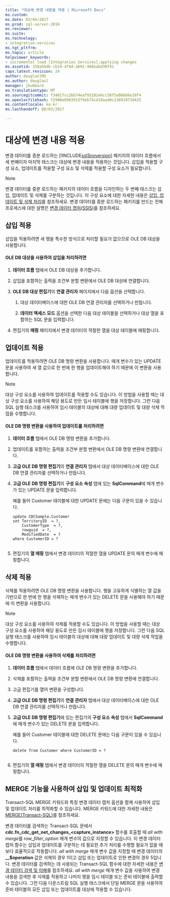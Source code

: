 ```yaml
---
title: "대상에 변경 내용을 적용 | Microsoft Docs"
ms.custom: 
ms.date: 03/04/2017
ms.prod: sql-server-2016
ms.reviewer: 
ms.suite: 
ms.technology:
- integration-services
ms.tgt_pltfrm: 
ms.topic: article
helpviewer_keywords:
- incremental load [Integration Services],applying changes
ms.assetid: 338a56db-cb14-4784-a692-468eabd30f41
caps.latest.revision: 24
author: douglaslMS
ms.author: douglasl
manager: jhubbard
ms.translationtype: MT
ms.sourcegitcommit: f3481fcc2bb74eaf93182e6cc58f5a06666e10f4
ms.openlocfilehash: f2900e6903553f9eb74cd18aad0c13691073d425
ms.contentlocale: ko-kr
ms.lasthandoff: 08/03/2017

---
```

# <a name="apply-the-changes-to-the-destination"></a>대상에 변경 내용 적용
  변경 데이터를 증분 로드하는 [!INCLUDE[ssISnoversion](../../includes/ssisnoversion-md.md)] 패키지의 데이터 흐름에서 세 번째이자 마지막 태스크는 대상에 변경 내용을 적용하는 것입니다. 삽입을 적용할 구성 요소, 업데이트를 적용할 구성 요소 및 삭제를 적용할 구성 요소가 필요합니다.  
  
> [!NOTE]  
>  변경 데이터를 증분 로드하는 패키지의 데이터 흐름을 디자인하는 두 번째 태스크는 삽입, 업데이트 및 삭제를 구분하는 것입니다. 이 구성 요소에 대한 자세한 내용은 [삽입, 업데이트 및 삭제 처리](../../integration-services/change-data-capture/process-inserts-updates-and-deletes.md)를 참조하세요. 변경 데이터를 증분 로드하는 패키지를 만드는 전체 프로세스에 대한 설명은 [변경 데이터 캡처&#40;SSIS&#41;](../../integration-services/change-data-capture/change-data-capture-ssis.md)를 참조하세요.  
  
## <a name="applying-inserts"></a>삽입 적용  
 삽입을 적용하려면 새 행을 특수한 방식으로 처리할 필요가 없으므로 OLE DB 대상을 사용합니다.  
  
#### <a name="to-process-inserts-by-using-an-ole-db-destination"></a>OLE DB 대상을 사용하여 삽입을 처리하려면  
  
1.  **데이터 흐름** 탭에서 OLE DB 대상을 추가합니다.  
  
2.  삽입을 포함하는 출력을 조건부 분할 변환에서 OLE DB 대상에 연결합니다.  
  
3.  **OLE DB 대상 편집기**의 **연결 관리자** 페이지에서 다음 옵션을 선택합니다.  
  
    1.  대상 데이터베이스에 대한 OLE DB 연결 관리자를 선택하거나 만듭니다.  
  
    2.  **데이터 액세스 모드** 옵션을 선택한 다음 대상 테이블을 선택하거나 대상 열을 포함하는 SQL 문을 입력합니다.  
  
4.  편집기의 **매핑** 페이지에서 변경 데이터의 적절한 열을 대상 테이블에 매핑합니다.  
  
## <a name="applying-updates"></a>업데이트 적용  
 업데이트를 적용하려면 OLE DB 명령 변환을 사용합니다. 매개 변수가 있는 UPDATE 문을 사용하여 새 열 값으로 한 번에 한 행을 업데이트해야 하기 때문에 이 변환을 사용합니다.  
  
> [!NOTE]  
>  대상 구성 요소를 사용하여 업데이트를 적용할 수도 있습니다. 이 방법을 사용할 때는 대상 구성 요소를 사용하여 해당 용도로 만든 임시 테이블에 행을 저장합니다. 그런 다음 SQL 실행 태스크를 사용하여 임시 테이블의 대상에 대해 대량 업데이트 및 대량 삭제 작업을 수행합니다.  
  
#### <a name="to-process-updates-by-using-an-ole-db-command-transformation"></a>OLE DB 명령 변환을 사용하여 업데이트를 처리하려면  
  
1.  **데이터 흐름** 탭에서 OLE DB 명령 변환을 추가합니다.  
  
2.  업데이트를 포함하는 출력을 조건부 분할 변환에서 OLE DB 명령 변환에 연결합니다.  
  
3.  **고급 OLE DB 명령 편집기**의 **연결 관리자** 탭에서 대상 데이터베이스에 대한 OLE DB 연결 관리자를 선택하거나 만듭니다.  
  
4.  **고급 OLE DB 명령 편집기**의 **구성 요소 속성** 탭에 있는 **SqlCommand**에 매개 변수가 있는 UPDATE 문을 입력합니다.  
  
     예를 들어 Customer 테이블에 대한 UPDATE 문에는 다음 구문이 있을 수 있습니다.  
  
    ```  
    update CDCSample.Customer  
    set TerritoryID  = ?,  
        CustomerType  = ?,  
        rowguid  = ?,  
        ModifiedDate  = ?  
    where CustomerID = ?  
  
    ```  
  
5.  편집기의 **열 매핑** 탭에서 변경 데이터의 적절한 열을 UPDATE 문의 매개 변수에 매핑합니다.  
  
## <a name="applying-deletes"></a>삭제 적용  
 삭제를 적용하려면 OLE DB 명령 변환을 사용합니다. 행을 고유하게 식별하는 열 값을 기반으로 한 번에 한 행을 삭제하는 매개 변수가 있는 DELETE 문을 사용해야 하기 때문에 이 변환을 사용합니다.  
  
> [!NOTE]  
>  대상 구성 요소를 사용하여 삭제를 적용할 수도 있습니다. 이 방법을 사용할 때는 대상 구성 요소를 사용하여 해당 용도로 만든 임시 테이블에 행을 저장합니다. 그런 다음 SQL 실행 태스크를 사용하여 임시 테이블의 대상에 대해 대량 업데이트 및 대량 삭제 작업을 수행합니다.  
  
#### <a name="to-process-deletes-by-using-an-ole-db-command-transformation"></a>OLE DB 명령 변환을 사용하여 삭제를 처리하려면  
  
1.  **데이터 흐름** 탭에서 데이터 흐름에 OLE DB 명령 변환을 추가합니다.  
  
2.  삭제를 포함하는 출력을 조건부 분할 변환에서 OLE DB 명령 변환에 연결합니다.  
  
3.  고급 편집기를 열어 변환을 구성합니다.  
  
4.  **고급 OLE DB 명령 편집기**의 **연결 관리자** 탭에서 대상 데이터베이스에 대한 OLE DB 연결 관리자를 선택하거나 만듭니다.  
  
5.  **고급 OLE DB 명령 편집기**에 있는 편집기의 **구성 요소 속성** 탭에서 **SqlCommand**에 매개 변수가 있는 DELETE 문을 입력합니다.  
  
     예를 들어 Customer 테이블에 대한 DELETE 문에는 다음 구문이 있을 수 있습니다.  
  
    ```  
    delete from Customer where CustomerID = ?  
  
    ```  
  
6.  편집기의 **열 매핑** 탭에서 변경 데이터의 적절한 열을 DELETE 문의 매개 변수에 매핑합니다.  
  
## <a name="optimizing-inserts-and-updates-by-using-merge-functionality"></a>MERGE 기능을 사용하여 삽입 및 업데이트 최적화  
 Transact-SQL MERGE 키워드와 특정 변경 데이터 캡처 옵션을 함께 사용하여 삽입 및 업데이트 처리를 최적화할 수 있습니다. MERGE 키워드에 대한 자세한 내용은 [MERGE&#40;Transact-SQL&#41;](../../t-sql/statements/merge-transact-sql.md)를 참조하세요.  
  
 변경 데이터를 검색하는 Transact-SQL 문에서 **cdc.fn_cdc_get_net_changes_<capture_instance>** 함수를 호출할 때 *all with merge*를 *row_filter_option* 매개 변수의 값으로 지정할 수 있습니다. 이 변경 데이터 캡처 함수는 삽입과 업데이트를 구분하는 데 필요한 추가 처리를 수행할 필요가 없을 때 보다 효율적으로 작동합니다. *all with merge* 매개 변수 값을 지정할 때 변경 데이터의 **__$operation** 값은 삭제의 경우 1이고 삽입 또는 업데이트로 인한 변경의 경우 5입니다. 변경 데이터를 검색하는 데 사용되는 Transact-SQL 함수에 대한 자세한 내용은 [변경 데이터 검색 및 이해](../../integration-services/change-data-capture/retrieve-and-understand-the-change-data.md)를 참조하세요. *all with merge* 매개 변수 값을 사용하여 변경 내용을 검색한 후 삭제를 적용하고 나머지 행을 임시 테이블 또는 준비 테이블에 출력할 수 있습니다. 그런 다음 다운스트림 SQL 실행 태스크에서 단일 MERGE 문을 사용하여 준비 테이블의 모든 삽입 또는 업데이트를 대상에 적용할 수 있습니다.  
  
  

